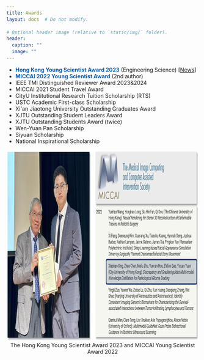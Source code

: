 ```yaml
---
title: Awards
layout: docs  # Do not modify.

# Optional header image (relative to `static/img/` folder).
header:
  caption: ""
  image: ""
---
```

<ul>


<li> <span2><b>Hong Kong Young Scientist Award 2023</b></span2> (Engineering Science) [<a href="https://drive.google.com/file/d/1MafgsqyKKb2tt4ZOKwDPfii4WpEwPUHq/view?usp=sharing">News</a>]</li>
<li> <span2><b>MICCAI 2022 Young Scientist Award</b></span2> (2nd author)</li>
<li> IEEE TMI Distinguished Reviewer Award 2023&2024</li>
<li> MICCAI 2021 Student Travel Award</li>
<li> CityU Institutional Research Tuition Scholarship (RTS)</li>
<li> USTC Academic First-class Scholarship</li>
<li> Xi'an Jiaotong University Outstanding Graduates Award</li>
<li> XJTU Outstanding Student Leaders Award</li>
<li> XJTU Outstanding Students Award (twice)</li>
<li> Wen-Yuan Pan Scholarship</li>
<li> Siyuan Scholarship</li>
<li> National Inspirational Scholarship</li>
</ul>

<div style="margin: 0 auto; text-align: center; overflow: hidden;"> 
    <img src="awards.jpg" width="1000px" height="500px">
   The Hong Kong Young Scientist Award 2023 and MICCAI Young Scientist Award 2022
</div>

<style>
span2 {
color: #085DB3;
 }
</style>

             

             

              

              
